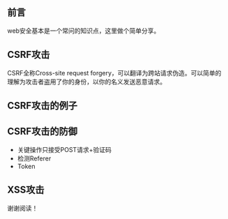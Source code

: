 ## 前言

web安全基本是一个常问的知识点，这里做个简单分享。

## CSRF攻击

CSRF全称Cross-site request forgery，可以翻译为跨站请求伪造。可以简单的理解为攻击者盗用了你的身份，以你的名义发送恶意请求。

## CSRF攻击的例子



## CSRF攻击的防御

+ 关键操作只接受POST请求+验证码
+ 检测Referer
+ Token

## XSS攻击



谢谢阅读！